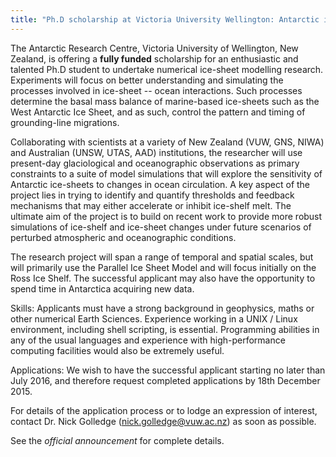 ```yaml
---
title: "Ph.D scholarship at Victoria University Wellington: Antarctic ice-sheet modelling"
---
```


The Antarctic Research Centre, Victoria University of Wellington, New
Zealand, is offering a **fully funded** scholarship for an enthusiastic and
talented Ph.D student to undertake numerical ice-sheet modelling
research. Experiments will focus on better understanding and simulating
the processes involved in ice-sheet -- ocean interactions. Such
processes determine the basal mass balance of marine-based ice-sheets
such as the West Antarctic Ice Sheet, and as such, control the pattern
and timing of grounding-line migrations.

Collaborating with scientists at a variety of New Zealand (VUW, GNS,
NIWA) and Australian (UNSW, UTAS, AAD) institutions, the researcher will
use present-day glaciological and oceanographic observations as primary
constraints to a suite of model simulations that will explore the
sensitivity of Antarctic ice-sheets to changes in ocean circulation. A
key aspect of the project lies in trying to identify and quantify
thresholds and feedback mechanisms that may either accelerate or inhibit
ice-shelf melt. The ultimate aim of the project is to build on recent
work to provide more robust simulations of ice-shelf and ice-sheet
changes under future scenarios of perturbed atmospheric and
oceanographic conditions.

The research project will span a range of temporal and spatial scales,
but will primarily use the Parallel Ice Sheet Model and will focus
initially on the Ross Ice Shelf. The successful applicant may also have
the opportunity to spend time in Antarctica acquiring new data.

Skills: Applicants must have a strong background in geophysics, maths or
other numerical Earth Sciences. Experience working in a UNIX / Linux
environment, including shell scripting, is essential. Programming
abilities in any of the usual languages and experience with
high-performance computing facilities would also be extremely useful.

Applications: We wish to have the successful applicant starting no later
than July 2016, and therefore request completed applications by 18th
December 2015.

For details of the application process or to lodge an expression of
interest, contact Dr. Nick Golledge (nick.golledge@vuw.ac.nz) as soon
as possible.

See the *official announcement* for complete details.
